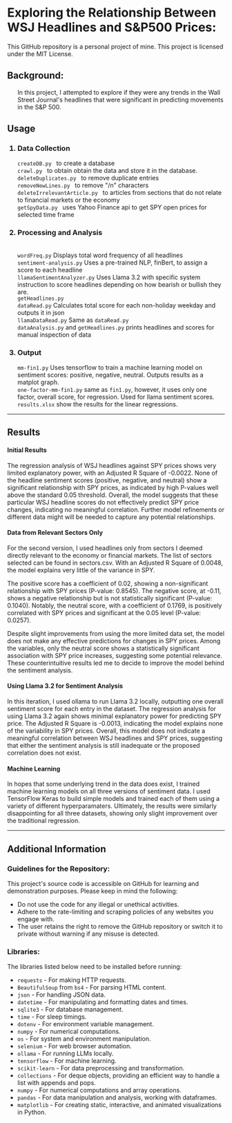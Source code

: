 
<h1>Exploring the Relationship Between WSJ Headlines and S&P500 Prices:</h1>
<p>
    This GitHub repository is a personal project of mine. This project is licensed under the MIT License. 
</p>


<h2>Background:</h2>
<ul>
    In this project, I attempted to explore if they were any trends in the Wall Street Journal's headlines that were significant in predicting movements in the S&P 500.
</ul>



<h2> Usage </h2>

<ol>
<h3><li>Data Collection</h3></li>

<p> <code>createDB.py </code> to create a database <br>
<code>crawl.py </code> to obtain obtain the data and store it in the database.
<br><code>deleteDuplicates.py </code> to remove duplicate entries
<br><code>removeNewLines.py </code> to remove "/n" characters
<br><code>deleteIrrelevantArticle.py </code> to articles from sections that do not relate to financial markets or the economy
<br><code>getSpyData.py </code> uses Yahoo Finance api to get SPY open prices for selected time frame



<h3><li>Processing and Analysis</h3></li>
<p>
<br><code>wordFreq.py</code> Displays total word frequency of all headlines
<br><code>sentiment-analysis.py</code> Uses a pre-trained NLP, finBert, to assign a score to each headline
<br><code>llamaSentimentAnalyzer.py</code> Uses Llama 3.2 with specific system instruction to score headlines depending on how bearish or bullish they are.
<br><code>getHeadlines.py</code> 
<br><code>dataRead.py</code> Calculates total score for each non-holiday weekday and outputs it in json 
<br><code>llamaDataRead.py</code> Same as <code>dataRead.py</code> 
<br><code>dataAnalysis.py</code> and <code>getHeadlines.py</code> prints headlines and scores for manual inspection of data
</p>
<h3><li>Output</h3></li>
<p>
<code>mm-fin1.py</code> Uses tensorflow to train a machine learning model on sentiment scores: positive, negative, neutral. Outputs results as a matplot graph.
<br><code>one-factor-mm-fin1.py</code> same as <code>fin1.py</code>, however, it uses only one factor, overall score, for regression. Used for llama sentiment scores.
<br><code>results.xlsx</code> show the results for the linear regressions.
</p>
</ol>
</p>
<hr>


<h2> Results </h2>
<h4>Initial Results
</h4>
<p>
The regression analysis of WSJ headlines against SPY prices shows very limited explanatory power, with an Adjusted R Square of -0.0022. None of the headline sentiment scores (positive, negative, and neutral) show a significant relationship with SPY prices, as indicated by high P-values well above the standard 0.05 threshold. Overall, the model suggests that these particular WSJ headline scores do not effectively predict SPY price changes, indicating no meaningful correlation. Further model refinements or different data might will be needed to capture any potential relationships.
</p>
<h4>
Data from Relevant Sectors Only
</h4>
<p>
For the second version, I used headlines only from sectors I deemed directly relevant to the economy or financial markets. The list of sectors selected can be found in sectors.csv. 
With an Adjusted R Square of 0.0048, the model explains very little of the variance in SPY.

The positive score has a coefficient of 0.02, showing a non-significant relationship with SPY prices (P-value: 0.8545). The negative score, at -0.11, shows a negative relationship but is not statistically significant (P-value: 0.1040). Notably, the neutral score, with a coefficient of 0.1769, is positively correlated with SPY prices and significant at the 0.05 level (P-value: 0.0257). 

Despite slight improvements from using the more limited data set, the model does not make any effective predictions for changes in SPY prices. Among the variables, only the neutral score shows a statistically significant association with SPY price increases, suggesting some potential relevance. These counterintuitive results led me to decide to improve the model behind the sentiment analysis. 
</p>

<h4>
Using Llama 3.2 for Sentiment Analysis
</h4>
<p>
In this iteration, I used ollama to run Llama 3.2 locally, outputting one overall sentiment score for each entry in the dataset. The regression analysis for using Llama 3.2 again shows minimal explanatory power for predicting SPY price. The Adjusted R Square is -0.0013, indicating the model explains  none of the variability in SPY prices. Overall, this model does not indicate a meaningful correlation between WSJ headlines and SPY prices, suggesting that either the sentiment analysis is still inadequate or the proposed correlation does not exist. 
</p>
<h4>
Machine Learning
</h4>
<p>
In hopes that some underlying trend in the data does exist, I trained machine learning models on all three versions of sentiment data. I used TensorFlow Keras to build simple models and trained each of them using a variety of different hyperparamaters. Ultimately, the results were similarly disappointing for all three datasets, showing only slight improvement over the traditional regression. 


<!--![Model 1](results/model1.png)-->

<!--![Model 2](results/model1.png)-->

<!--![Model 3](results/model1.png)-->

<br>
<hr>

<h2> Additional Information </h2>

<h3>Guidelines for the Repository:</h3>
<p>This project's source code is accessible on GitHub for learning and demonstration purposes. Please keep in mind the following:</p>
    
<ul>
    <li>Do not use the code for any illegal or unethical activities.</li>
    <li>Adhere to the rate-limiting and scraping policies of any websites you engage with.</li>
    <li>The user retains the right to remove the GitHub repository or switch it to private without warning if any misuse is detected.</li>
</ul>

<h3>Libraries:</h3>
<p>The libraries listed below need to be installed before running:</p>
    
<ul>
    <li><code>requests</code> - For making HTTP requests.</li>
    <li><code>BeautifulSoup</code> from <code>bs4</code> - For parsing HTML content.</li>
    <li><code>json</code> - For handling JSON data.</li>
    <li><code>datetime</code> - For manipulating and formatting dates and times.</li>
    <li><code>sqlite3</code> - For database management.</li>
    <li><code>time</code> - For sleep timings.</li>
    <li><code>dotenv</code> - For environment variable management.</li>
    <li><code>numpy</code> - For numerical computations.</li>
    <li><code>os</code> - For system and environment manipulation.</li>
    <li><code>selenium</code> - For web browser automation.</li>
    <li><code>ollama</code> - For running LLMs locally.</li>
    <li><code>tensorflow</code> - For machine learning.</li>
    <li><code>scikit-learn</code> - For data preprocessing and transformation.</li>
    <li><code>collections</code> - For deque objects, providing an efficient way to handle a list with appends and pops.</li>
    <li><code>numpy</code> - For numerical computations and array operations.</li>
    <li><code>pandas</code> - For data manipulation and analysis, working with dataframes.</li>
     <li><code>matplotlib</code> - For creating static, interactive, and animated visualizations in Python. </li>
</ul>
